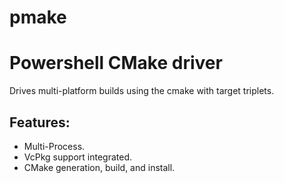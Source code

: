 # pmake
Powershell CMake driver
=======================

Drives multi-platform builds using the cmake with target triplets.

Features:
---------

* Multi-Process.
* VcPkg support integrated.
* CMake generation, build, and install.
